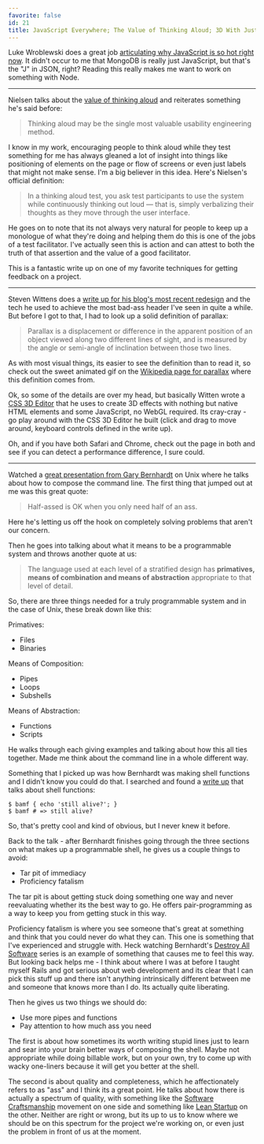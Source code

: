 ```yaml
---
favorite: false
id: 21
title: JavaScript Everywhere; The Value of Thinking Aloud; 3D With Just the DOM; Bernhardt on Unix
---
```


Luke Wroblewski does a great job [articulating why JavaScript is so hot right
now][hot_js]. It didn't occur to me that MongoDB is really just JavaScript, but
that's the "J" in JSON, right? Reading this really makes me want to work on
something with Node.

---

Nielsen talks about the [value of thinking aloud][think_aloud] and reiterates
something he's said before:

> Thinking aloud may be the single most valuable usability engineering method.

I know in my work, encouraging people to think aloud while they test something
for me has always gleaned a lot of insight into things like positioning of
elements on the page or flow of screens or even just labels that might not make
sense. I'm a big believer in this idea. Here's Nielsen's official definition:

> In a thinking aloud test, you ask test participants to use the system while
> continuously thinking out loud — that is, simply verbalizing their thoughts as
> they move through the user interface.

He goes on to note that its not always very natural for people to keep up a
monologue of what they're doing and helping them do this is one of the jobs of a
test facilitator. I've actually seen this is action and can attest to both the
truth of that assertion and the value of a good facilitator.

This is a fantastic write up on one of my favorite techniques for getting
feedback on a project.

---

Steven Wittens does a [write up for his blog's most recent
redesign](/rotten.html#15) and the tech he used to achieve the most bad-ass
header I've seen in quite a while. But before I got to that, I had to look up a
solid definition of parallax:

> Parallax is a displacement or difference in the apparent position of an object
> viewed along two different lines of sight, and is measured by the angle or
> semi-angle of inclination between those two lines.

As with most visual things, its easier to see the definition than to read it, so
check out the sweet animated gif on the [Wikipedia page for parallax][parallax]
where this definition comes from.

Ok, so some of the details are over my head, but basically Witten wrote a [CSS
3D Editor](/rotten.html#17) that he uses to create 3D effects with nothing but
native HTML elements and some JavaScript, no WebGL required. Its cray-cray - go
play around with the CSS 3D Editor he built (click and drag to move around,
keyboard controls defined in the write up).

Oh, and if you have both Safari and Chrome, check out the page in both and see
if you can detect a performance difference, I sure could.

---

Watched a [great presentation from Gary Bernhardt][chainsaw] on Unix where he
talks about how to compose the command line. The first thing that jumped out at
me was this great quote:

> Half-assed is OK when you only need half of an ass.

Here he's letting us off the hook on completely solving problems that aren't our
concern.

Then he goes into talking about what it means to be a programmable system and
throws another quote at us:

> The language used at each level of a stratified design has **primatives, means
> of combination and means of abstraction** appropriate to that level of detail.

So, there are three things needed for a truly programmable system and in the
case of Unix, these break down like this:

Primatives:

* Files
* Binaries

Means of Composition:

* Pipes
* Loops
* Subshells

Means of Abstraction:

* Functions
* Scripts

He walks through each giving examples and talking about how this all ties
together. Made me think about the command line in a whole different way.

Something that I picked up was how Bernhardt was making shell functions and I
didn't know you could do that. I searched and found a [write up][shell_func]
that talks about shell functions:

```
$ bamf { echo 'still alive?'; }
$ bamf # => still alive?
```

So, that's pretty cool and kind of obvious, but I never knew it before.

Back to the talk - after Bernhardt finishes going through the three sections on
what makes up a programmable shell, he gives us a couple things to avoid:

* Tar pit of immediacy
* Proficiency fatalism

The tar pit is about getting stuck doing something one way and never
reevaluating whether its the best way to go. He offers pair-programming as a way
to keep you from getting stuck in this way.

Proficiency fatalism is where you see someone that's great at something and
think that you could never do what they can. This one is something that I've
experienced and struggle with. Heck watching Bernhardt's [Destroy All
Software][das] series is an example of something that causes me to feel this
way. But looking back helps me - I think about where I was at before I taught
myself Rails and got serious about web development and its clear that I can pick
this stuff up and there isn't anything intrinsically different between me and
someone that knows more than I do. Its actually quite liberating.

Then he gives us two things we should do:

* Use more pipes and functions
* Pay attention to how much ass you need

The first is about how sometimes its worth writing stupid lines just to learn
and sear into your brain better ways of composing the shell. Maybe not
appropriate while doing billable work, but on your own, try to come up with
wacky one-liners because it will get you better at the shell.

The second is about quality and completeness, which he affectionately refers to
as "ass" and I think its a great point. He talks about how there is actually a
spectrum of quality, with something like the [Software
Craftsmanship][craftmanship] movement on one side and something like [Lean
Startup][lean] on the other.  Neither are right or wrong, but its up to us to
know where we should be on this spectrum for the project we're working on, or
even just the problem in front of us at the moment.

[hot_js]: http://www.lukew.com/ff/entry.asp?1482
[think_aloud]: http://www.useit.com/alertbox/thinking-aloud-tests.html
[parallax]: http://en.wikipedia.org/wiki/Parallax
[chainsaw]: http://confreaks.net/videos/615-cascadiaruby2011-the-unix-chainsaw
[shell_func]: http://tldp.org/LDP/abs/html/functions.html
[das]: https://www.destroyallsoftware.com/screencasts
[craftmanship]: http://manifesto.softwarecraftsmanship.org/
[lean]: http://theleanstartup.com/
